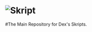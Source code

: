 # ![Skript](https://user-images.githubusercontent.com/82985536/122848687-13aff680-d2d8-11eb-97ba-ca006ea22073.png)
#The Main Repository for Dex's Skripts.
